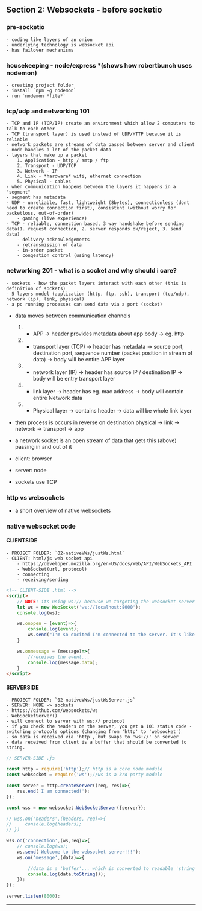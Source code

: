 ## Section 2: Websockets - before socketio
### pre-socketio
    - coding like layers of an onion 
    - underlying technology is websocket api
    - has failover mechanisms
### housekeeping - node/express *(shows how robertbunch uses nodemon)
    - creating project folder
    - install `npm -g nodemon` 
    - run `nodemon *file*`
### tcp/udp and networking 101
    - TCP and IP (TCP/IP) create an environment which allow 2 computers to talk to each other
    - TCP (transport layer) is used instead of UDP/HTTP because it is reliable
    - network packets are streams of data passed between server and client
    - node handles a lot of the packet data
    - layers that make up a packet
        1. Application - http / smtp / ftp
        2. Transport - UDP/TCP
        3. Network - IP
        4. Link - *hardware* wifi, ethernet connection
        5. Physical - cables
    - when communication happens between the layers it happens in a "segment"
    - segment has metadata
    - UDP - unreliable, fast, lightweight (8bytes), connectionless (dont need to create connection first), consistent (without worry for packetloss, out-of-order)
        - gaming (live experience)
    - TCP - reliable, connection based, 3 way handshake before sending data(1. request connection, 2. server responds ok/reject, 3. send data)
        - delivery acknowledgements
        - retransmission of data
        - in-order packet
        - congestion control (using latency)

### networking 201 - what is a socket and why should i care?
    - sockets - how the packet layers interact with each other (this is definition of sockets)
    - 5 layers model (application (http, ftp, ssh), transport (tcp/udp), network (ip), link, physical) 
    - a pc running processes can send data via a port (socket)

- data moves between communication channels
    1. - APP -> header provides metadata about app body
        -> eg. http

    2. - transport layer (TCP) -> header has metadata -> source port, destination port, sequence number (packet position in stream of data)
          -> body will be entire APP layer 

    3. - network layer (IP)  -> header has source IP / destination IP 
        -> body will be entry transport layer
    
    4. - link layer -> header has eg. mac address
        -> body will contain entire Network data
    
    5. - Physical layer -> contains header
        -> data will be whole link layer

- then process is occurs in reverse on destination
    physical -> link -> network -> transport -> app

- a network socket is an open stream of data that gets this (above) passing in and out of it
- client: browser
- server: node
- sockets use TCP

### http vs websockets
- a short overview of native websockets

### native websocket code

#### CLIENTSIDE
    - PROJECT FOLDER: `02-nativeVWs/justWs.html`
    - CLIENT: html/js web socket api
        - https://developer.mozilla.org/en-US/docs/Web/API/WebSockets_API
        - WebSocket(url, protocol)
        - connecting
        - receiving/sending

```html
<!-- CLIENT-SIDE .html -->
<script>
    // NOTE: its using ws:// because we targeting the websocket server not the express server (http)
    let ws = new WebSocket('ws://localhost:8000');      
    console.log(ws);

    ws.onopen = (event)=>{
        console.log(event);
        ws.send("I'm so excited I'm connected to the server. It's like my country just won the World Cup!")
    }

    ws.onmessage = (message)=>{
        //receives the event...
        console.log(message.data);
    }
</script>
```

#### SERVERSIDE
    - PROJECT FOLDER: `02-nativeVWs/justWsServer.js`
    - SERVER: NODE -> sockets
    - https://github.com/websockets/ws
    - WebSocketServer()
    - will connect to server with ws:// protocol
    - if you check the headers on the server, you get a 101 status code - switching protocols options (changing from 'http' to 'websocket')
    - so data is received via 'http', but swaps to 'ws://' on server
    - data received from client is a buffer that should be converted to string.

```js
// SERVER-SIDE .js

const http = require('http');// http is a core node module
const websocket = require('ws');//ws is a 3rd party module

const server = http.createServer((req, res)=>{
    res.end('I am connected!');
});

const wss = new websocket.WebSocketServer({server});

// wss.on('headers',(headers, req)=>{
//     console.log(headers);
// })

wss.on('connection',(ws,req)=>{
    // console.log(ws);
    ws.send('Welcome to the websocket server!!!');
    ws.on('message',(data)=>{   

        //data is a 'buffer'... which is converted to readable 'string'
        console.log(data.toString());
    });
});

server.listen(8000);
```

---
